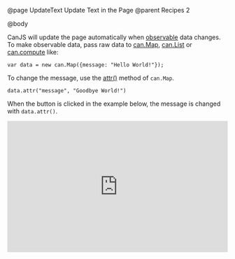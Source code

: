 @page UpdateText Update Text in the Page
@parent Recipes 2

@body

CanJS will update the page automatically when [observable](http://sourcemaking.com/design_patterns/observer)
data changes. To make observable data, pass raw data to [can.Map](../docs/can.Map.html),
[can.List](../docs/can.List.html) or [can.compute](../docs/can.compute.html) like:

```
var data = new can.Map({message: "Hello World!"});
```

To change the message, use the [attr()](../docs/can.Map.prototype.attr.html) method of `can.Map`.

```
data.attr("message", "Goodbye World!")
```

When the button is clicked in the example below, the message is
changed with `data.attr()`.

<iframe width="100%" height="300" src="http://jsfiddle.net/donejs/quTtE/embedded/result,html,js/" allowfullscreen="allowfullscreen" frameborder="0"> </iframe>